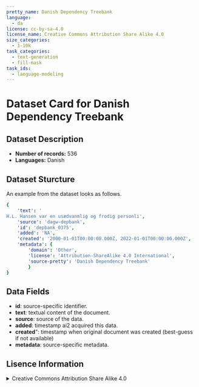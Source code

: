 ```yaml
---
pretty_name: Danish Dependency Treebank
language:
  - da
license: cc-by-sa-4.0
license_name: Creative Commons Attribution Share Alike 4.0
size_categories:
  - 1-10k
task_categories:
  - text-generation
  - fill-mask
task_ids:
  - language-modeling
---
```

# Dataset Card for Danish Dependency Treebank
## Dataset Description
- **Number of records:** 536
- **Languages:** Danish
## Dataset Sturcture
An example from the dataset looks as follows.
```yaml
{
    'text': '
H.L. Hansen var en usædvanmlig og frodig personli',
    'source': 'dagw-depbank',
    'id': 'depbank_0375',
    'added': 'NA',
    'created': '2000-01-01T00:00:00.000Z, 2022-01-01T00:00:00.000Z',
    'metadata': {
        'domain': 'Other',
        'license': 'Attribution-ShareAlike 4.0 International',
        'source-pretty': 'Danish Dependency Treebank'
        }
}
```

## Data Fields

- **id**: source-specific identifier.
- **text**: textual content of the document.
- **source**: source of the data.
- **added**: timestamp ai2 acquired this data.
- **created**": timestamp when original document was created (best-guess if not available)
- **metadata**: source-specific metadata.

## Lisence Information
<details>
<summary>Creative Commons Attribution Share Alike 4.0</summary>
<p>
Attribution-ShareAlike 4.0 International
</p>
</details>
